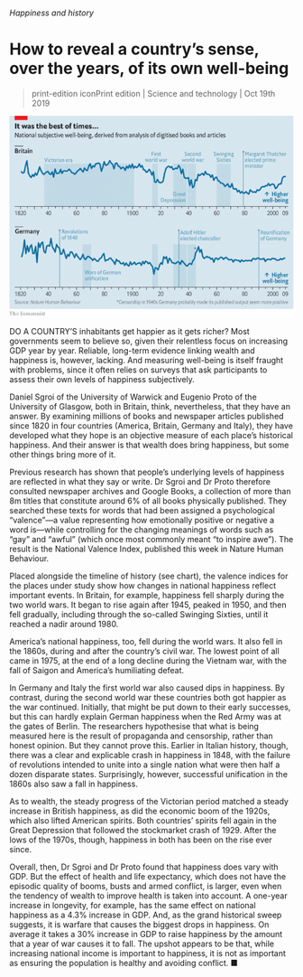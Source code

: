 ###### Happiness and history

# How to reveal a country’s sense, over the years, of its own well-being 

> print-edition iconPrint edition | Science and technology | Oct 19th 2019 

![image](images/20191019_STC956_0.png) 

DO A COUNTRY’S inhabitants get happier as it gets richer? Most governments seem to believe so, given their relentless focus on increasing GDP year by year. Reliable, long-term evidence linking wealth and happiness is, however, lacking. And measuring well-being is itself fraught with problems, since it often relies on surveys that ask participants to assess their own levels of happiness subjectively. 

Daniel Sgroi of the University of Warwick and Eugenio Proto of the University of Glasgow, both in Britain, think, nevertheless, that they have an answer. By examining millions of books and newspaper articles published since 1820 in four countries (America, Britain, Germany and Italy), they have developed what they hope is an objective measure of each place’s historical happiness. And their answer is that wealth does bring happiness, but some other things bring more of it. 

Previous research has shown that people’s underlying levels of happiness are reflected in what they say or write. Dr Sgroi and Dr Proto therefore consulted newspaper archives and Google Books, a collection of more than 8m titles that constitute around 6% of all books physically published. They searched these texts for words that had been assigned a psychological “valence”—a value representing how emotionally positive or negative a word is—while controlling for the changing meanings of words such as “gay” and “awful” (which once most commonly meant “to inspire awe”). The result is the National Valence Index, published this week in Nature Human Behaviour. 

Placed alongside the timeline of history (see chart), the valence indices for the places under study show how changes in national happiness reflect important events. In Britain, for example, happiness fell sharply during the two world wars. It began to rise again after 1945, peaked in 1950, and then fell gradually, including through the so-called Swinging Sixties, until it reached a nadir around 1980. 

America’s national happiness, too, fell during the world wars. It also fell in the 1860s, during and after the country’s civil war. The lowest point of all came in 1975, at the end of a long decline during the Vietnam war, with the fall of Saigon and America’s humiliating defeat. 

In Germany and Italy the first world war also caused dips in happiness. By contrast, during the second world war these countries both got happier as the war continued. Initially, that might be put down to their early successes, but this can hardly explain German happiness when the Red Army was at the gates of Berlin. The researchers hypothesise that what is being measured here is the result of propaganda and censorship, rather than honest opinion. But they cannot prove this. Earlier in Italian history, though, there was a clear and explicable crash in happiness in 1848, with the failure of revolutions intended to unite into a single nation what were then half a dozen disparate states. Surprisingly, however, successful unification in the 1860s also saw a fall in happiness. 

As to wealth, the steady progress of the Victorian period matched a steady increase in British happiness, as did the economic boom of the 1920s, which also lifted American spirits. Both countries’ spirits fell again in the Great Depression that followed the stockmarket crash of 1929. After the lows of the 1970s, though, happiness in both has been on the rise ever since. 

Overall, then, Dr Sgroi and Dr Proto found that happiness does vary with GDP. But the effect of health and life expectancy, which does not have the episodic quality of booms, busts and armed conflict, is larger, even when the tendency of wealth to improve health is taken into account. A one-year increase in longevity, for example, has the same effect on national happiness as a 4.3% increase in GDP. And, as the grand historical sweep suggests, it is warfare that causes the biggest drops in happiness. On average it takes a 30% increase in GDP to raise happiness by the amount that a year of war causes it to fall. The upshot appears to be that, while increasing national income is important to happiness, it is not as important as ensuring the population is healthy and avoiding conflict. ■ 


